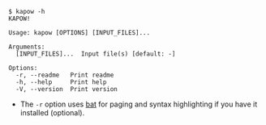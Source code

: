 ```text
$ kapow -h
KAPOW!

Usage: kapow [OPTIONS] [INPUT_FILES]...

Arguments:
  [INPUT_FILES]...  Input file(s) [default: -]

Options:
  -r, --readme   Print readme
  -h, --help     Print help
  -V, --version  Print version
```

* The `-r` option uses [bat](https://crates.io/crates/bat) for paging and syntax highlighting if you
  have it installed (optional).

